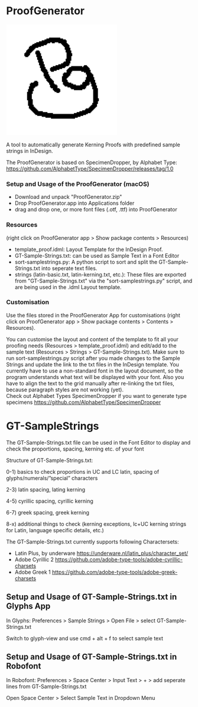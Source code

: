 # ProofGenerator
![](data/PG-bw-small.gif)

 A tool to automatically generate Kerning Proofs with predefined sample strings in InDesign. 
 
 The ProofGenerator is based on SpecimenDropper, by Alphabet Type:
 https://github.com/AlphabetType/SpecimenDropper/releases/tag/1.0
 
 ### Setup and Usage of the ProofGenerator (macOS)
- Download and unpack "ProofGenerator.zip"
- Drop ProofGenerator.app into Applications folder
- drag and drop one, or more font files (.otf, .ttf) into ProofGenerator

 ### Resources 
(right click on ProofGenerator app > Show package contents > Resources)

- template_proof.idml: Layout Template for the InDesign Proof.
- GT-Sample-Strings.txt: can be used as Sample Text in a Font Editor
- sort-samplestrings.py: A python script to sort and split the GT-Sample-Strings.txt into seperate text files. 
- strings (latin-basic.txt, latin-kerning.txt, etc.): These files are exported from "GT-Sample-Strings.txt" via the "sort-samplestrings.py" script, and are being used in the .idml Layout template.

### Customisation
Use the files stored in the ProofGenerator App for customisations (right click on ProofGenerator app > Show package contents > Contents > Resources).

You can customise the layout and content of the template to fit all your proofing needs (Resources > template_proof.idml) and edit/add to the sample text (Resources > Strings > GT-Sample-Strings.txt). Make sure to run sort-samplestrings.py script after you made changes to the Sample Strings and update the link to the txt files in the InDesign template. You currently have to use a non-standard font in the layout document, so the program understands what text will be displayed with your font. Also you have to align the text to the grid manually after re-linking the txt files, because paragraph styles are not working (yet).  
Check out Alphabet Types SpecimenDropper if you want to generate type specimens https://github.com/AlphabetType/SpecimenDropper


 
# GT-SampleStrings
 The GT-Sample-Strings.txt file can be used in the Font Editor to display and check the proportions, spacing, kerning etc. of your font

 Structure of GT-Sample-Strings.txt: 
 
 0-1) basics to check proportions in UC and LC latin, spacing of glyphs/numerals/”special” characters
 
 2-3) latin spacing, lating kerning 
 
 4-5) cyrillic spacing, cyrillic kerning 
 
 6-7) greek spacing, greek kerning 
 
 8-x) additional things to check  (kerning exceptions, lc+UC kerning strings for Latin, language specific details, etc.)
 
 The GT-Sample-Strings.txt currently supports following Charactersets:
 
 - Latin Plus, by underware https://underware.nl/latin_plus/character_set/
 - Adobe Cyrillic 2 https://github.com/adobe-type-tools/adobe-cyrillic-charsets
 - Adobe Greek 1 https://github.com/adobe-type-tools/adobe-greek-charsets
 

## Setup and Usage of GT-Sample-Strings.txt in Glyphs App

 In Glyphs: Preferences > Sample Strings > Open File > select GT-Sample-Strings.txt
 
 Switch to glyph-view and use cmd + alt + f to select sample text

 ## Setup and Usage of GT-Sample-Strings.txt in Robofont
 
In Robofont: Preferences > Space Center > Input Text > + > add seperate lines from GT-Sample-Strings.txt 

Open Space Center > Select Sample Text in Dropdown Menu


